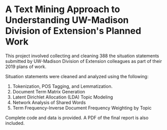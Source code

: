 # A Text Mining Approach to Understanding UW-Madison Division of Extension's Planned Work

This project involved collecting and cleaning 388 the situation statements submitted by UW-Madison Division of Extension colleagues as part of their 2019 plans of work.

Situation statements were cleaned and analyzed using the following:
1. Tokenization, POS Tagging, and Lemmatization.
1. Document Term Matrix Generation
1. Latent Dirichlet Allocation (LDA) Topic Modeling
1. Network Analysis of Shared Words
1. Term Frequency-Inverse Document Frequency Weighting by Topic

Complete code and data is provided. A PDF of the final report is also included.